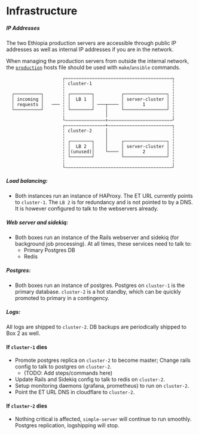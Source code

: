 # Infrastructure

##### IP Addresses

The two Ethiopia production servers are accessible through public IP addresses as well as internal IP addresses if you
are in the network.

When managing the production servers from outside the internal network, the [`production`](../standalone/hosts/ethiopia/production)
hosts file should be used with `make`/`ansible` commands.

```
                     ┌−−−−−−−−−−−−−−−−−−−−−−−−−−−−−−−−−−−−−−−−┐
                     ╎ cluster-1                              ╎
                     ╎                                        ╎
  ┌──────────┐       ╎ ┌────────┐          ┌────────────────┐ ╎
  │ incoming │       ╎ │  LB 1  │          │ server-cluster │ ╎
  │ requests │   ─── ╎ │        │ ───┬──── │       1        │ ╎
  └──────────┘       ╎ └────────┘    │     └────────────────┘ ╎
                     ╎               │                        ╎
                     └−−−−−−−−−−−−−−−+−−−−−−−−−−−−−−−−−−−−−−−−┘
                     ┌−−−−−−−−−−−−−−−+−−−−−−−−−−−−−−−−−−−−−−−−┐
                     ╎ cluster-2     │                        ╎
                     ╎               │                        ╎
                     ╎ ┌────────┐    │     ┌────────────────┐ ╎
                     ╎ │  LB 2  │    │     │ server-cluster │ ╎
                     ╎ │(unused)│    └──── │       2        │ ╎
                     ╎ └────────┘          └────────────────┘ ╎
                     ╎                                        ╎
                     └−−−−−−−−−−−−−−−−−−−−−−−−−−−−−−−−−−−−−−−−┘
```

##### Load balancing:
- Both instances run an instance of HAProxy. The ET URL currently points to `cluster-1`. The `LB 2`
is for redundancy and is not pointed to by a DNS. It is however configured to talk to the webservers already.

##### Web server and sidekiq:
- Both boxes run an instance of the Rails webserver and sidekiq (for background job processing). At all times, these services need to talk to:
    - Primary Postgres DB
    - Redis

##### Postgres:
- Both boxes run an instance of postgres. Postgres on `cluster-1` is the primary database. `cluster-2` is a hot standby, which can be
  quickly promoted to primary in a contingency.

##### Logs:

All logs are shipped to `cluster-2`. DB backups are periodically shipped to Box 2 as well.

#### If `cluster-1` dies

- Promote postgres replica on `cluster-2` to become master; Change rails config to talk to postgres on `cluster-2`.
    - (TODO: Add steps/commands here)
- Update Rails and Sidekiq config to talk to redis on `cluster-2`.
- Setup monitoring daemons (grafana, prometheus) to run on `cluster-2`.
- Point the ET URL DNS in cloudflare to `cluster-2`.

#### If `cluster-2` dies
- Nothing critical is affected, `simple-server` will continue to run smoothly. Postgres replication, logshipping will stop.
